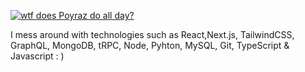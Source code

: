 [![wtf does Poyraz do all day?](https://github-readme-stats.vercel.app/api?username=poypoydev)](https://github.com/anuraghazra/github-readme-stats)



I mess around with technologies such as React,Next.js, TailwindCSS, GraphQL, MongoDB, tRPC, Node, Pyhton, MySQL, Git, TypeScript & Javascript : )
